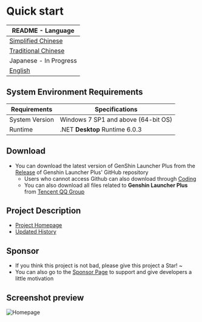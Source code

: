 # Quick start

|README - Language|
|-|
|[Simplified Chinese](../README.md)|
|[Traditional Chinese](./README_CNT.md)|
|Japanese - In Progress|
|[English](./README_EN.md)|

## System Environment Requirements

|Requirements|Specifications|
|-|-|
|System Version|Windows 7 SP1 and above (64-bit OS)|
|Runtime|.NET **Desktop** Runtime 6.0.3|

## Download

- You can download the latest version of GenShin Launcher Plus from the [Release](https://github.com/DawnFz/Genshin.Launcher.Plus/releases) of Genshin Launcher Plus' GitHub repository
   - Users who cannot access Github can also download through [Coding](https://nenedan.coding.net/public/glp/GenShin_Launcher_Plus/git/files)
   - You can also download all files related to **Genshin Launcher Plus** from [Tencent QQ Group](https://jq.qq.com/?_wv=1027&k=hHtDKShK)

## Project Description

- [Project Homepage](https://www.dawnfz.com)
- [Updated History](https://www.dawnfz.com/document/view/updated)

## Sponsor

- If you think this project is not bad, please give this project a Star! ~
- You can also go to the [Sponsor Page](https://www.dawnfz.com/document/view/sponsor.html) to support and give developers a little motivation

## Screenshot preview

![Homepage](https://s2.loli.net/2022/03/08/UcaQSyRz6LJTen9.jpg)
